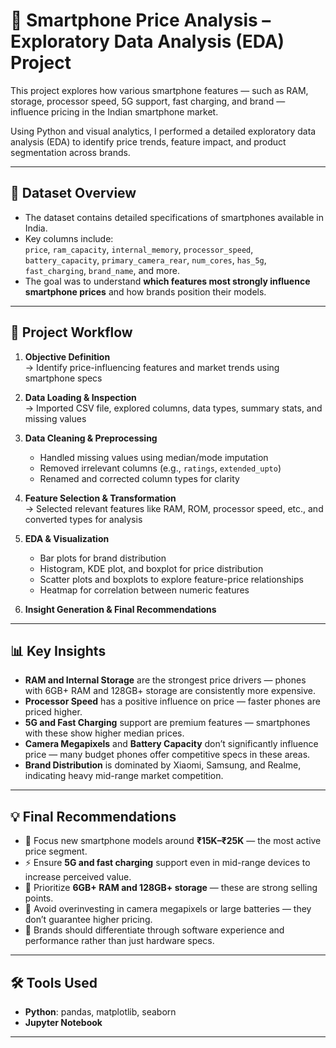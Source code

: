 # 📱 Smartphone Price Analysis – Exploratory Data Analysis (EDA) Project

This project explores how various smartphone features — such as RAM, storage, processor speed, 5G support, fast charging, and brand — influence pricing in the Indian smartphone market.

Using Python and visual analytics, I performed a detailed exploratory data analysis (EDA) to identify price trends, feature impact, and product segmentation across brands.

---

## 📁 Dataset Overview

- The dataset contains detailed specifications of smartphones available in India.
- Key columns include:  
  `price`, `ram_capacity`, `internal_memory`, `processor_speed`, `battery_capacity`, `primary_camera_rear`, `num_cores`, `has_5g`, `fast_charging`, `brand_name`, and more.
- The goal was to understand **which features most strongly influence smartphone prices** and how brands position their models.

---

## 🔧 Project Workflow

1. **Objective Definition**  
   → Identify price-influencing features and market trends using smartphone specs

2. **Data Loading & Inspection**  
   → Imported CSV file, explored columns, data types, summary stats, and missing values

3. **Data Cleaning & Preprocessing**  
   - Handled missing values using median/mode imputation
   - Removed irrelevant columns (e.g., `ratings`, `extended_upto`)
   - Renamed and corrected column types for clarity

4. **Feature Selection & Transformation**  
   → Selected relevant features like RAM, ROM, processor speed, etc., and converted types for analysis

5. **EDA & Visualization**  
   - Bar plots for brand distribution  
   - Histogram, KDE plot, and boxplot for price distribution  
   - Scatter plots and boxplots to explore feature-price relationships  
   - Heatmap for correlation between numeric features

6. **Insight Generation & Final Recommendations**

---

## 📊 Key Insights

- **RAM and Internal Storage** are the strongest price drivers — phones with 6GB+ RAM and 128GB+ storage are consistently more expensive.
- **Processor Speed** has a positive influence on price — faster phones are priced higher.
- **5G and Fast Charging** support are premium features — smartphones with these show higher median prices.
- **Camera Megapixels** and **Battery Capacity** don’t significantly influence price — many budget phones offer competitive specs in these areas.
- **Brand Distribution** is dominated by Xiaomi, Samsung, and Realme, indicating heavy mid-range market competition.

---

## 💡 Final Recommendations

- 📌 Focus new smartphone models around **₹15K–₹25K** — the most active price segment.
- ⚡ Ensure **5G and fast charging** support even in mid-range devices to increase perceived value.
- 💾 Prioritize **6GB+ RAM and 128GB+ storage** — these are strong selling points.
- 🔋 Avoid overinvesting in camera megapixels or large batteries — they don’t guarantee higher pricing.
- 🧠 Brands should differentiate through software experience and performance rather than just hardware specs.

---

## 🛠️ Tools Used

- **Python**: pandas, matplotlib, seaborn
- **Jupyter Notebook**


---




